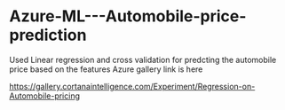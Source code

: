# Azure-ML---Automobile-price-prediction

Used Linear regression and cross validation for predcting the automobile price based on the features
Azure gallery link is here

https://gallery.cortanaintelligence.com/Experiment/Regression-on-Automobile-pricing
